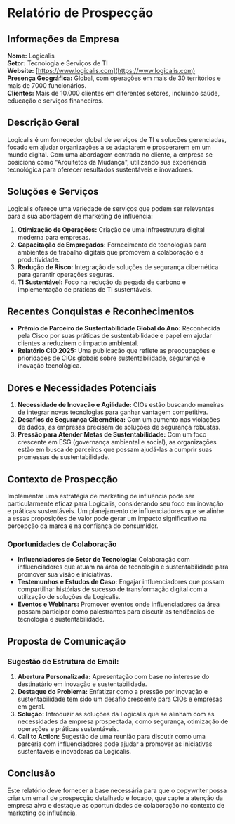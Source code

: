 # Relatório de Prospecção

## Informações da Empresa
**Nome:** Logicalis  
**Setor:** Tecnologia e Serviços de TI  
**Website:** [https://www.logicalis.com](https://www.logicalis.com)  
**Presença Geográfica:** Global, com operações em mais de 30 territórios e mais de 7000 funcionários.  
**Clientes:** Mais de 10.000 clientes em diferentes setores, incluindo saúde, educação e serviços financeiros.

## Descrição Geral
Logicalis é um fornecedor global de serviços de TI e soluções gerenciadas, focado em ajudar organizações a se adaptarem e prosperarem em um mundo digital. Com uma abordagem centrada no cliente, a empresa se posiciona como "Arquitetos da Mudança", utilizando sua experiência tecnológica para oferecer resultados sustentáveis e inovadores.

## Soluções e Serviços
Logicalis oferece uma variedade de serviços que podem ser relevantes para a sua abordagem de marketing de influência:

1. **Otimização de Operações:** Criação de uma infraestrutura digital moderna para empresas.
2. **Capacitação de Empregados:** Fornecimento de tecnologias para ambientes de trabalho digitais que promovem a colaboração e a produtividade.
3. **Redução de Risco:** Integração de soluções de segurança cibernética para garantir operações seguras.
4. **TI Sustentável:** Foco na redução da pegada de carbono e implementação de práticas de TI sustentáveis.

## Recentes Conquistas e Reconhecimentos
- **Prêmio de Parceiro de Sustentabilidade Global do Ano:** Reconhecida pela Cisco por suas práticas de sustentabilidade e papel em ajudar clientes a reduzirem o impacto ambiental.
- **Relatório CIO 2025:** Uma publicação que reflete as preocupações e prioridades de CIOs globais sobre sustentabilidade, segurança e inovação tecnológica.

## Dores e Necessidades Potenciais
1. **Necessidade de Inovação e Agilidade:** CIOs estão buscando maneiras de integrar novas tecnologias para ganhar vantagem competitiva.
2. **Desafios de Segurança Cibernética:** Com um aumento nas violações de dados, as empresas precisam de soluções de segurança robustas.
3. **Pressão para Atender Metas de Sustentabilidade:** Com um foco crescente em ESG (governança ambiental e social), as organizações estão em busca de parceiros que possam ajudá-las a cumprir suas promessas de sustentabilidade.

## Contexto de Prospecção
Implementar uma estratégia de marketing de influência pode ser particularmente eficaz para Logicalis, considerando seu foco em inovação e práticas sustentáveis. Um planejamento de influenciadores que se alinhe a essas proposições de valor pode gerar um impacto significativo na percepção da marca e na confiança do consumidor.

### Oportunidades de Colaboração
- **Influenciadores do Setor de Tecnologia:** Colaboração com influenciadores que atuam na área de tecnologia e sustentabilidade para promover sua visão e iniciativas.
- **Testemunhos e Estudos de Caso:** Engajar influenciadores que possam compartilhar histórias de sucesso de transformação digital com a utilização de soluções da Logicalis.
- **Eventos e Webinars:** Promover eventos onde influenciadores da área possam participar como palestrantes para discutir as tendências de tecnologia e sustentabilidade.

## Proposta de Comunicação
### Sugestão de Estrutura de Email:
1. **Abertura Personalizada:** Apresentação com base no interesse do destinatário em inovação e sustentabilidade.
2. **Destaque do Problema:** Enfatizar como a pressão por inovação e sustentabilidade tem sido um desafio crescente para CIOs e empresas em geral.
3. **Solução:** Introduzir as soluções da Logicalis que se alinham com as necessidades da empresa prospectada, como segurança, otimização de operações e práticas sustentáveis.
4. **Call to Action:** Sugestão de uma reunião para discutir como uma parceria com influenciadores pode ajudar a promover as iniciativas sustentáveis e inovadoras da Logicalis.

## Conclusão
Este relatório deve fornecer a base necessária para que o copywriter possa criar um email de prospecção detalhado e focado, que capte a atenção da empresa alvo e destaque as oportunidades de colaboração no contexto de marketing de influência.